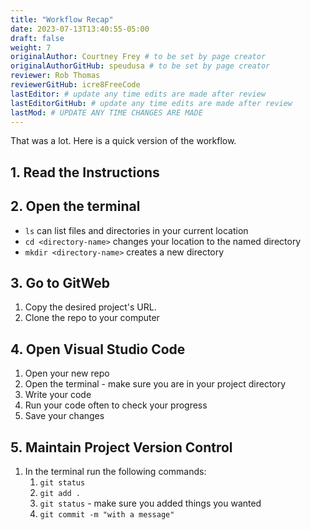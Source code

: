 ```yaml
---
title: "Workflow Recap"
date: 2023-07-13T13:40:55-05:00
draft: false
weight: 7
originalAuthor: Courtney Frey # to be set by page creator
originalAuthorGitHub: speudusa # to be set by page creator
reviewer: Rob Thomas
reviewerGitHub: icre8FreeCode
lastEditor: # update any time edits are made after review
lastEditorGitHub: # update any time edits are made after review
lastMod: # UPDATE ANY TIME CHANGES ARE MADE
---
```


That was a lot.  Here is a quick version of the workflow.

## 1. Read the Instructions

## 2. Open the terminal
   - `ls` can list files and directories in your current location
   - `cd <directory-name>` changes your location to the named directory
   - `mkdir <directory-name>` creates a new directory 

## 3. Go to GitWeb
   1. Copy the desired project's URL.
   1. Clone the repo to your computer

## 4. Open Visual Studio Code
   1. Open your new repo
   1. Open the terminal - make sure you are in your project directory
   1. Write your code
   1. Run your code often to check your progress
   1. Save your changes

## 5. Maintain Project Version Control
   1. In the terminal run the following commands:
      1. `git status`
      1. `git add .`
      1. `git status` - make sure you added things you wanted
      1. `git commit -m "with a message"`
